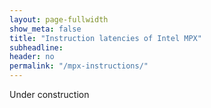 ```yaml
---
layout: page-fullwidth
show_meta: false
title: "Instruction latencies of Intel MPX"
subheadline:
header: no
permalink: "/mpx-instructions/"
---
```


Under construction